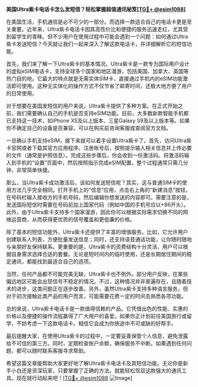 **美国Ultra紫卡电话卡怎么发短信？轻松掌握超值通讯秘笈[[TG💪+ @esim1088](https://t.me/s/esim1088)]**

在美国生活，手机通信是必不可少的一部分。而选择一款适合自己的电话卡更是至关重要。近年来，Ultra紫卡电话卡因其高性价比和便捷的服务迅速走红，尤其受到留学生的青睐。但不少用户在使用过程中可能会遇到一个问题：如何通过Ultra紫卡发送短信？今天就让我们一起来深入了解这款电话卡，并详细解析它的短信功能。

首先，我们来了解一下Ultra紫卡的基本情况。Ultra紫卡是一款专为国际用户设计的虚拟eSIM电话卡，支持全球多个国家和地区漫游，包括美国、加拿大、英国等热门目的地。它最大的特点就是无需实体SIM卡，直接通过手机内的eSIM功能激活即可使用。这种无实体化的操作方式不仅节省了邮寄时间，还极大地方便了用户的日常使用。

对于想要在美国发短信的用户来说，Ultra紫卡提供了多种方案。在正式开始之前，我们需要确认自己的手机是否支持eSIM功能。目前，大多数新款智能手机都已支持这一技术，如iPhone XS及以上版本、三星Galaxy S9及以上版本等。如果你不确定自己的设备是否兼容，可以在购买前咨询客服或查阅官方文档。

一旦确认手机支持eSIM，接下来就可以着手设置Ultra紫卡了。首先，访问Ultra紫卡官网或者下载其官方应用程序。注册账号后，按照提示输入相关信息并上传必要的文件（通常是护照信息）。完成这些步骤后，你会收到一份激活码。将激活码输入到手机的“设置”页面中，然后按照指示完成eSIM配置。整个过程通常只需几分钟，非常简单快捷。

那么，当Ultra紫卡成功激活后，该如何发送短信呢？其实，这与普通SIM卡的使用方法几乎完全相同。打开手机上的“信息”应用，点击右上角的“新建消息”按钮，在号码栏输入接收方的手机号码，然后编辑你想发送的内容即可。需要注意的是，发送国际短信时需要在号码前加上国家代码（例如中国的手机号应以+86开头）。此外，由于Ultra紫卡支持多个国家漫游，因此你可以根据实际需求切换不同的网络运营商，从而获得更优质的信号覆盖和更低廉的价格。

除了基本的短信功能外，Ultra紫卡还提供了丰富的增值服务。比如，它允许用户创建联系人列表，方便批量发送信息；同时，还支持语音通话功能，让你随时随地与亲朋好友保持联系。更重要的是，Ultra紫卡的资费结构十分灵活，用户可以根据自身需求选择合适的套餐。无论是短时间内的临时使用，还是长期居住期间的稳定通讯，都能找到最适合自己的选项。

当然，任何产品都不可能完美无缺，Ultra紫卡也不例外。部分用户反映，在某些偏远地区可能会出现信号不稳定的情况。不过，这种情况并非普遍存在，且随着技术的进步，这类问题正在逐步改善。另外，虽然Ultra紫卡支持多种语言服务，但对于初次接触此类产品的用户而言，可能需要花费一定的时间去熟悉各项功能。

总的来说，Ultra紫卡电话卡是一款值得信赖的产品。它凭借出色的性能、实惠的价格以及便捷的操作流程赢得了广大用户的喜爱。如果你正计划前往美国旅行或留学，不妨考虑一下这款电话卡。相信它会成为你旅途中不可或缺的好帮手。

最后提醒大家，在使用Ultra紫卡的过程中，一定要妥善保管个人信息，避免泄露给不可信的第三方。同时，定期检查账户余额，确保服务不中断。如果遇到任何问题，都可以随时联系客服寻求帮助。

希望这篇文章能帮助大家更好地了解Ultra紫卡电话卡及其短信功能。无论你是新手小白还是资深玩家，只要掌握了正确的方法，就能轻松驾驭这款强大的通讯工具。现在就行动起来吧！[[TG💪+ @esim1088](https://t.me/s/esim1088) ![Image](https://i.postimg.cc/4NQfJmqS/Snipaste-2025-05-13-00-14-12.png)]